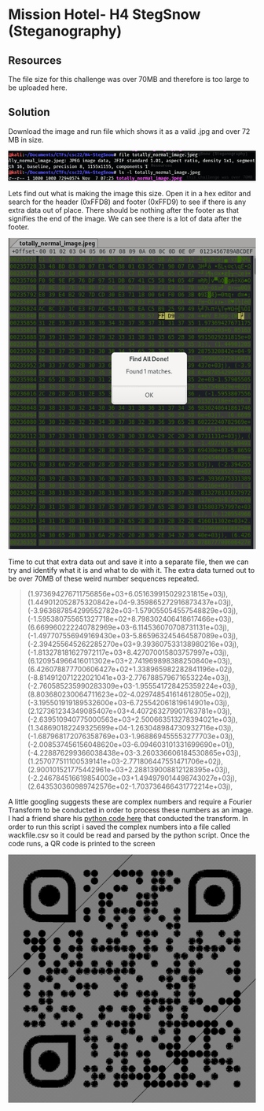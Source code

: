 # Mission Hotel- H4 StegSnow (Steganography) 

## Resources

The file size for this challenge was over 70MB and therefore is too large to be uploaded here.

## Solution

Download the image and run file which shows it as a valid .jpg and over 72 MB in size.

<p align="center"><img src="_images/size.png"></p>

Lets find out what is making the image this size. Open it in a hex editor and search for the header (0xFFD8) and footer (0xFFD9) to see if there is any extra data out of place. There should be nothing after the footer as that signifies the end of the image. We can see there is a lot of data after the footer.

<p align="center"><img src="_images/hex.png"></p>

Time to cut that extra data out and save it into a separate file, then we can try and identify what it is and what to do with it. The extra data turned out to be over 70MB of these weird number sequences repeated.

>(1.973694276711756856e+03+6.051639915029231815e+03j), (1.449012052875320842e+04-9.359865272916873437e+03j), 
>(-3.963687854299552782e+03-1.579055054557548829e+03j), (-1.595380755651327718e+02+8.798302406418617466e+03j), 
>(6.669960222240782969e+03-6.114536070708731131e+03j), (-1.497707556949169430e+03-5.865963245464587089e+03j), 
>(-2.394255645262285270e+03+9.393607533138980216e+03j), (-1.813278181627972117e+03+8.427070015803757997e+03j), 
>(6.120954966416011302e+03+2.741969898388250840e+03j), (6.426078877700606427e+02+1.338965982282841196e+02j), 
>(-8.814912071222021041e+03-2.776788579671653224e+03j), (-2.760585235990283309e+03-1.955541728425359224e+03j), 
>(8.803680230064711623e+02-4.029748541614612805e+02j), (-3.195501919189532600e+03-6.725542061819614901e+03j), 
>(2.127361234349085407e+03+4.407263279901763781e+03j), (-2.639510940775000563e+03+2.500663513278394021e+03j), 
>(1.348690182249325699e+04-1.263048984730932716e+03j), (-1.687968172076358769e+03-1.968869455553277703e+03j), 
>(-2.008537456156048620e+03-6.094603101331699690e+01j), (-4.228876299366038438e+03-3.260336606184530865e+03j), 
>(1.257077511100539141e+03-2.771806447551471706e+02j), (2.900101521775442961e+03+2.288139008812128395e+03j), 
>(-2.246784516619854003e+03+1.494979014498743027e+03j), (2.643530360989742576e+02-1.703736466431772214e+03j),

A little googling suggests these are complex numbers and require a Fourier Transform to be conducted in order to process these numbers as an image. I had a friend share his [python code here](https://github.com/FidgetCube/CTF_writeups/blob/main/2022-CyberSkillsChallenge/H4-StegSnow/complex_solver.ipynb) that conducted the transform. In order to run this script i saved the complex numbers into a file called wackfile.csv so it could be read and parsed by the python script. Once the code runs, a QR code is printed to the screen

<p align="center"><img src="_images/qr.png"></p>
